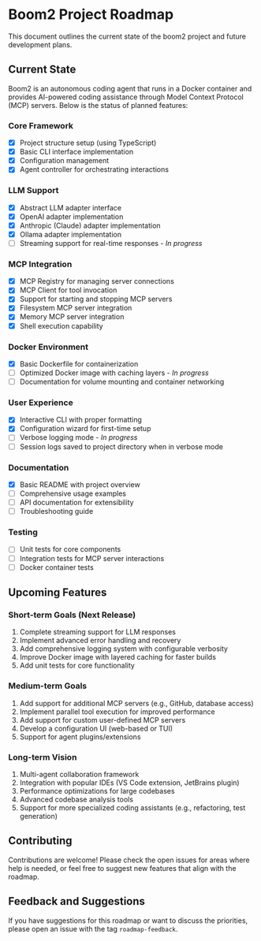 # Boom2 Project Roadmap

This document outlines the current state of the boom2 project and future development plans.

## Current State

Boom2 is an autonomous coding agent that runs in a Docker container and provides AI-powered coding assistance through Model Context Protocol (MCP) servers. Below is the status of planned features:

### Core Framework
- [x] Project structure setup (using TypeScript)
- [x] Basic CLI interface implementation
- [x] Configuration management
- [x] Agent controller for orchestrating interactions

### LLM Support
- [x] Abstract LLM adapter interface
- [x] OpenAI adapter implementation
- [x] Anthropic (Claude) adapter implementation
- [x] Ollama adapter implementation
- [ ] Streaming support for real-time responses - *In progress*

### MCP Integration
- [x] MCP Registry for managing server connections
- [x] MCP Client for tool invocation
- [x] Support for starting and stopping MCP servers
- [x] Filesystem MCP server integration
- [x] Memory MCP server integration
- [x] Shell execution capability

### Docker Environment
- [x] Basic Dockerfile for containerization
- [ ] Optimized Docker image with caching layers - *In progress*
- [ ] Documentation for volume mounting and container networking

### User Experience
- [x] Interactive CLI with proper formatting
- [x] Configuration wizard for first-time setup
- [ ] Verbose logging mode - *In progress*
- [ ] Session logs saved to project directory when in verbose mode

### Documentation
- [x] Basic README with project overview
- [ ] Comprehensive usage examples
- [ ] API documentation for extensibility
- [ ] Troubleshooting guide

### Testing
- [ ] Unit tests for core components
- [ ] Integration tests for MCP server interactions
- [ ] Docker container tests

## Upcoming Features

### Short-term Goals (Next Release)
1. Complete streaming support for LLM responses
2. Implement advanced error handling and recovery
3. Add comprehensive logging system with configurable verbosity
4. Improve Docker image with layered caching for faster builds
5. Add unit tests for core functionality

### Medium-term Goals
1. Add support for additional MCP servers (e.g., GitHub, database access)
2. Implement parallel tool execution for improved performance
3. Add support for custom user-defined MCP servers
4. Develop a configuration UI (web-based or TUI)
5. Support for agent plugins/extensions

### Long-term Vision
1. Multi-agent collaboration framework
2. Integration with popular IDEs (VS Code extension, JetBrains plugin)
3. Performance optimizations for large codebases
4. Advanced codebase analysis tools
5. Support for more specialized coding assistants (e.g., refactoring, test generation)

## Contributing

Contributions are welcome! Please check the open issues for areas where help is needed, or feel free to suggest new features that align with the roadmap.

## Feedback and Suggestions

If you have suggestions for this roadmap or want to discuss the priorities, please open an issue with the tag `roadmap-feedback`.